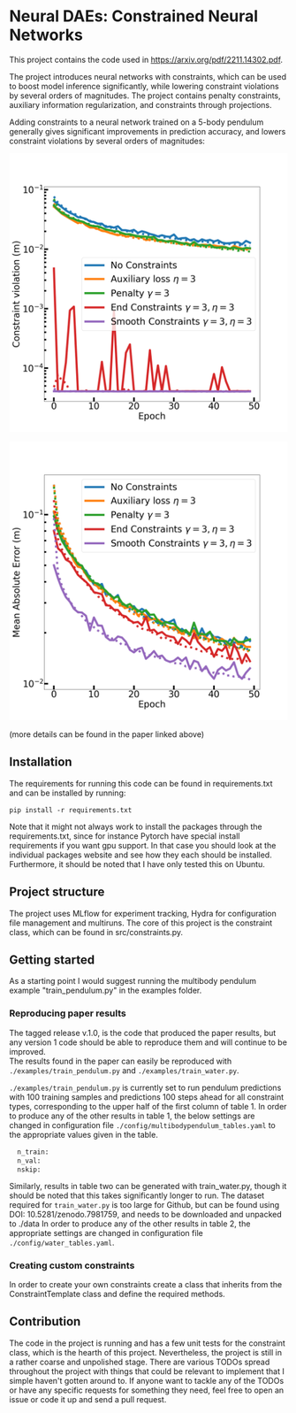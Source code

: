 # Neural DAEs: Constrained Neural Networks

This project contains the code used in https://arxiv.org/pdf/2211.14302.pdf.

The project introduces neural networks with constraints, which can be used to boost model inference significantly, while lowering constraint violations by several orders of magnitudes.
The project contains penalty constraints, auxiliary information regularization, and constraints through projections. 

Adding constraints to a neural network trained on a 5-body pendulum generally gives significant improvements in prediction accuracy, and lowers constraint violations by several orders of magnitudes:

![CV_mean](https://github.com/tueboesen/Constrained-Neural-Networks/blob/main/figures/ntrain_10000_nskip_100_cv_mean.png)

![MAE_r](https://github.com/tueboesen/Constrained-Neural-Networks/blob/main/figures/ntrain_10000_nskip_100_mae_r.png)

(more details can be found in the paper linked above)

## Installation

The requirements for running this code can be found in requirements.txt and can be installed by running:

```
pip install -r requirements.txt
```
Note that it might not always work to install the packages through the requirements.txt, since for instance Pytorch have special install requirements if you want gpu support.
In that case you should look at the individual packages website and see how they each should be installed. Furthermore, it should be noted that I have only tested this on Ubuntu. 


## Project structure
The project uses MLflow for experiment tracking, Hydra for configuration file management and multiruns.
The core of this project is the constraint class, which can be found in src/constraints.py. 

## Getting started
As a starting point I would suggest running the multibody pendulum example "train_pendulum.py" in the examples folder.

### Reproducing paper results
The tagged release v.1.0, is the code that produced the paper results, but any version 1 code should be able to reproduce them and will continue to be improved.  
The results found in the paper can easily be reproduced with `./examples/train_pendulum.py` and `./examples/train_water.py`.

`./examples/train_pendulum.py` is currently set to run pendulum predictions with 100 training samples and predictions 100 steps ahead for all constraint types, corresponding to the upper half of the first column of table 1.
In order to produce any of the other results in table 1, the below settings are changed in configuration file `./config/multibodypendulum_tables.yaml` to the appropriate values given in the table.

```
  n_train: 
  n_val: 
  nskip: 
```

Similarly, results in table two can be generated with train_water.py, though it should be noted that this takes significantly longer to run. The dataset required for `train_water.py` is too large for Github, but can be found using DOI:
10.5281/zenodo.7981759, and needs to be downloaded and unpacked to ./data
In order to produce any of the other results in table 2, the appropriate settings are changed in configuration file `./config/water_tables.yaml`.

### Creating custom constraints

In order to create your own constraints create a class that inherits from the ConstraintTemplate class and define the required methods. 


## Contribution
The code in the project is running and has a few unit tests for the constraint class, which is the hearth of this project. Nevertheless, the project is still in a rather coarse and unpolished stage.
There are various TODOs spread throughout the project with things that could be relevant to implement that I simple haven't gotten around to. 
If anyone want to tackle any of the TODOs or have any specific requests for something they need, feel free to open an issue or code it up and send a pull request.
